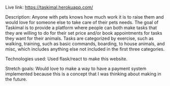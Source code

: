 Live link: https://taskimal.herokuapp.com/

Description: Anyone with pets knows how much work it is to raise them and would love for someone else to take care of their pets needs. The goal of Taskimal is to provide a platform where people can both make tasks that they are willing to do for their set price and/or book appointments for tasks they want for their animals. Tasks are categorized by exercise, such as walking, training, such as basic commands, boarding, to house animals, and misc, which includes anything else not included in the first three categories.

Technologies used: Used flask/react to make this website.

Stretch goals: Would love to make a way to have a payment system implemented because this is a concept that I was thinking about making in the future.

